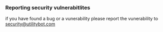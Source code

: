 ### Reporting security vulnerabitlites 

if you have found a bug or a vunerability please report the vunerability to security@utilitybot.com